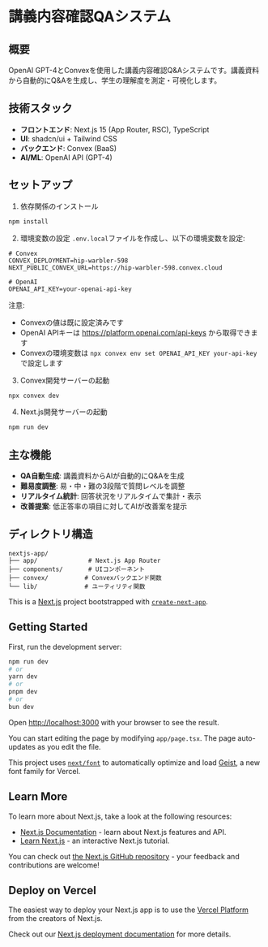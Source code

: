 # 講義内容確認QAシステム

## 概要

OpenAI GPT-4とConvexを使用した講義内容確認Q&Aシステムです。講義資料から自動的にQ&Aを生成し、学生の理解度を測定・可視化します。

## 技術スタック

- **フロントエンド**: Next.js 15 (App Router, RSC), TypeScript
- **UI**: shadcn/ui + Tailwind CSS
- **バックエンド**: Convex (BaaS)
- **AI/ML**: OpenAI API (GPT-4)

## セットアップ

1. 依存関係のインストール
```bash
npm install
```

2. 環境変数の設定
`.env.local`ファイルを作成し、以下の環境変数を設定:
```
# Convex
CONVEX_DEPLOYMENT=hip-warbler-598
NEXT_PUBLIC_CONVEX_URL=https://hip-warbler-598.convex.cloud

# OpenAI
OPENAI_API_KEY=your-openai-api-key
```

注意: 
- Convexの値は既に設定済みです
- OpenAI APIキーは https://platform.openai.com/api-keys から取得できます
- Convexの環境変数は `npx convex env set OPENAI_API_KEY your-api-key` で設定します

3. Convex開発サーバーの起動
```bash
npx convex dev
```

4. Next.js開発サーバーの起動
```bash
npm run dev
```

## 主な機能

- **QA自動生成**: 講義資料からAIが自動的にQ&Aを生成
- **難易度調整**: 易・中・難の3段階で質問レベルを調整
- **リアルタイム統計**: 回答状況をリアルタイムで集計・表示
- **改善提案**: 低正答率の項目に対してAIが改善案を提示

## ディレクトリ構造

```
nextjs-app/
├── app/              # Next.js App Router
├── components/       # UIコンポーネント
├── convex/          # Convexバックエンド関数
└── lib/             # ユーティリティ関数
```

This is a [Next.js](https://nextjs.org) project bootstrapped with [`create-next-app`](https://nextjs.org/docs/app/api-reference/cli/create-next-app).

## Getting Started

First, run the development server:

```bash
npm run dev
# or
yarn dev
# or
pnpm dev
# or
bun dev
```

Open [http://localhost:3000](http://localhost:3000) with your browser to see the result.

You can start editing the page by modifying `app/page.tsx`. The page auto-updates as you edit the file.

This project uses [`next/font`](https://nextjs.org/docs/app/building-your-application/optimizing/fonts) to automatically optimize and load [Geist](https://vercel.com/font), a new font family for Vercel.

## Learn More

To learn more about Next.js, take a look at the following resources:

- [Next.js Documentation](https://nextjs.org/docs) - learn about Next.js features and API.
- [Learn Next.js](https://nextjs.org/learn) - an interactive Next.js tutorial.

You can check out [the Next.js GitHub repository](https://github.com/vercel/next.js) - your feedback and contributions are welcome!

## Deploy on Vercel

The easiest way to deploy your Next.js app is to use the [Vercel Platform](https://vercel.com/new?utm_medium=default-template&filter=next.js&utm_source=create-next-app&utm_campaign=create-next-app-readme) from the creators of Next.js.

Check out our [Next.js deployment documentation](https://nextjs.org/docs/app/building-your-application/deploying) for more details.
